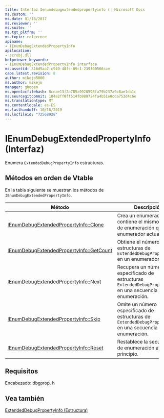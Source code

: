 ```yaml
---
title: Interfaz Ienumdebugextendedpropertyinfo (| Microsoft Docs
ms.custom: ''
ms.date: 01/18/2017
ms.reviewer: ''
ms.suite: ''
ms.tgt_pltfrm: ''
ms.topic: reference
apiname:
- IEnumDebugExtendedPropertyInfo
apilocation:
- scrobj.dll
helpviewer_keywords:
- IEnumDebugExtendedPropertyInfo interface
ms.assetid: 316d5aa7-c949-48fc-89c1-239f00566cae
caps.latest.revision: 8
author: mikejo5000
ms.author: mikejo
manager: ghogen
ms.openlocfilehash: 8ceae13f2a785a0920598fa79b237a9c8ae1da1c
ms.sourcegitcommit: 184e2ff0ff514fb980724fa4b51e0cda753d4c6e
ms.translationtype: MT
ms.contentlocale: es-ES
ms.lasthandoff: 10/18/2019
ms.locfileid: "72568928"
---
```

# <a name="ienumdebugextendedpropertyinfo-interface"></a>IEnumDebugExtendedPropertyInfo (Interfaz)
Enumera `ExtendedDebugPropertyInfo` estructuras.  
  
## <a name="methods-in-vtable-order"></a>Métodos en orden de Vtable  
 En la tabla siguiente se muestran los métodos de `IEnumDebugExtendedPropertyInfo`.  
  
|Método|Descripción|  
|------------|-----------------|  
|[IEnumDebugExtendedPropertyInfo::Clone](../../winscript/reference/ienumdebugextendedpropertyinfo-clone.md)|Crea un enumerador que contiene el mismo estado de enumeración que el enumerador actual.|  
|[IEnumDebugExtendedPropertyInfo::GetCount](../../winscript/reference/ienumdebugextendedpropertyinfo-getcount.md)|Obtiene el número de estructuras de `ExtendedDebugPropertyInfo` en un enumerador.|  
|[IEnumDebugExtendedPropertyInfo::Next](../../winscript/reference/ienumdebugextendedpropertyinfo-next.md)|Recupera un número especificado de estructuras `ExtendedDebugPropertyInfo` en una secuencia de enumeración.|  
|[IEnumDebugExtendedPropertyInfo::Skip](../../winscript/reference/ienumdebugextendedpropertyinfo-skip.md)|Omite un número especificado de estructuras de `ExtendedDebugPropertyInfo` en una secuencia de enumeración.|  
|[IEnumDebugExtendedPropertyInfo::Reset](../../winscript/reference/ienumdebugextendedpropertyinfo-reset.md)|Restablece la secuencia de enumeración al principio.|  
  
## <a name="requirements"></a>Requisitos  
 Encabezado: dbgprop. h  
  
## <a name="see-also"></a>Vea también  
 [ExtendedDebugPropertyInfo (Estructura)](../../winscript/reference/extendeddebugpropertyinfo-structure.md)